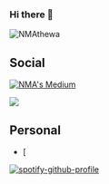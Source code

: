 ### Hi there 👋

![NMAthewa](https://github-readme-stats.vercel.app/api?username=nmathewa&show_icons=true&theme=radical)


## Social 

[![NMA's Medium](https://github-readme-medium.vercel.app/?username=nmathewa)](https://medium.com/@nmathewa)

<img src="[YOUR_VERCEL_PROJECT_DOMAIN]/[METHOD]?username=[YOUR_LINKEDIN_USERNAME]" />

## Personal 

- [ 

[![spotify-github-profile](https://spotify-github-profile.vercel.app/api/view?uid=31ienbnfpgcgiwhljqjbprdtd2oa&cover_image=true&theme=default&show_offline=false&background_color=121212&interchange=false)](https://github.com/kittinan/spotify-github-profile)
